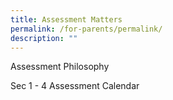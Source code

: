 ```yaml
---
title: Assessment Matters
permalink: /for-parents/permalink/
description: ""
---
```

Assessment Philosophy

Sec 1 - 4 Assessment Calendar